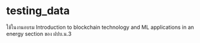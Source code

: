 # testing_data

ใช้ในงานอบรม Introduction to blockchain technology and ML applications in an energy section ของ ฝปบ.น.3
